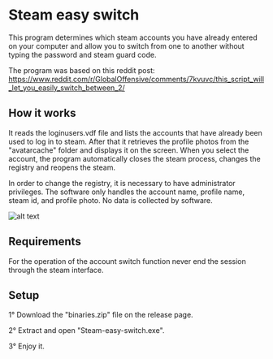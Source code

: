 # Steam easy switch
This program determines which steam accounts you have already entered on your computer and allow you to switch from one to another without typing the password and steam guard code.

The program was based on this reddit post: https://www.reddit.com/r/GlobalOffensive/comments/7kvuvc/this_script_will_let_you_easily_switch_between_2/

## How it works
It reads the loginusers.vdf file and lists the accounts that have already been used to log in to steam. After that it retrieves the profile photos from the "avatarcache" folder and displays it on the screen. When you select the account, the program automatically closes the steam process, changes the registry and reopens the steam.

In order to change the registry, it is necessary to have administrator privileges. The software only handles the account name, profile name, steam id, and profile photo. No data is collected by software.

![alt text](https://i.imgur.com/Rnu25Eh.png)

## Requirements
For the operation of the account switch function never end the session through the steam interface.

## Setup

1° Download the "binaries.zip" file on the release page.

2° Extract and open "Steam-easy-switch.exe".

3° Enjoy it.

